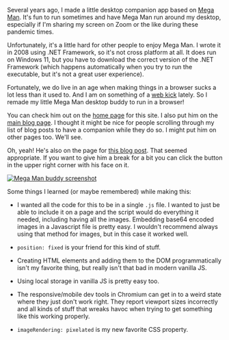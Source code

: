 Several years ago, I made a little desktop companion app based on [Mega Man](a-little-buddy). It's fun to run sometimes and have Mega Man run around my desktop, especially if I'm sharing my screen on Zoom or the like during these pandemic times.

Unfortunately, it's a little hard for other people to enjoy Mega Man. I wrote it in 2008 using .NET Framework, so it's not cross platform at all. It does run on Windows 11, but you have to download the correct version of the .NET Framework (which happens automatically when you try to run the executable, but it's not a great user experience).

Fortunately, we do live in an age when making things in a browser sucks a lot less than it used to. And I am on something of a [web kick](https://www.fableofgriselda.com) lately. So I remade my little Mega Man desktop buddy to run in a browser!

You can check him out on the [home page](/) for this site. I also put him on the [main blog page](/blog). I thought it might be nice for people scrolling through my list of blog posts to have a companion while they do so. I might put him on other pages too. We'll see.

Oh, yeah! He's also on the page for [this blog post](a-little-buddy-web-edition). That seemed appropriate. If you want to give him a break for a bit you can click the button in the upper right corner with his face on it.

<a href="/"><img src="/images/a-little-buddy-web-edition-1.png" alt="Mega Man buddy screenshot"></a>

Some things I learned (or maybe remembered) while making this:
* I wanted all the code for this to be in a single `.js` file. I wanted to just be able to include it on a page and the script would do everything it needed, including having all the images. Embedding base64 encoded images in a Javascript file is pretty easy. I wouldn't recommend always using that method for images, but in this case it worked well.

* `position: fixed` is your friend for this kind of stuff.
* Creating HTML elements and adding them to the DOM programmatically isn't my favorite thing, but really isn't that bad in modern vanilla JS.
* Using local storage in vanilla JS is pretty easy too.
* The responsive/mobile dev tools in Chromium can get in to a weird state where they just don't work right. They report viewport sizes incorrectly and all kinds of stuff that wreaks havoc when trying to get something like this working properly.
* `imageRendering: pixelated` is my new favorite CSS property.

<script async src='/megaman.js'></script>